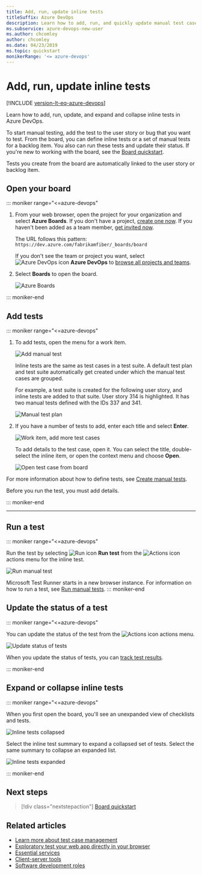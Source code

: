 ```yaml
---
title: Add, run, update inline tests
titleSuffix: Azure DevOps
description: Learn how to add, run, and quickly update manual test cases
ms.subservice: azure-devops-new-user
ms.author: chcomley
author: chcomley
ms.date: 04/23/2019
ms.topic: quickstart
monikerRange: '<= azure-devops'
---
```


# Add, run, update inline tests

[!INCLUDE [version-lt-eq-azure-devops](../includes/version-lt-eq-azure-devops.md)]

Learn how to add, run, update, and expand and collapse inline tests in Azure DevOps.

To start manual testing, add the test to the user story or bug that you want to test. From the board, you can define inline tests or a set of manual tests for a backlog item. You also can run these tests and update their status. If you're new to working with the board, see the [Board quickstart](../boards/boards/kanban-quickstart.md).

Tests you create from the board are automatically linked to the user story or backlog item.  

## Open your board

::: moniker range="<=azure-devops"

1. From your web browser, open the project for your organization and select **Azure Boards**. If you don't have a project, [create one now](../organizations/projects/create-project.md). If you haven't been added as a team member, [get invited now](../organizations/security/add-users-team-project.md).

	The URL follows this pattern: ```https://dev.azure.com/fabrikamfiber/_boards/board```  

	If you don't see the team or project you want, select ![Azure DevOps icon](../media/icons/project-icon.png) **Azure DevOps** to [browse all projects and teams](../project/navigation/work-across-projects.md).  

2. Select **Boards** to open the board.

   ![Azure Boards](media/azure-devops-boards-board.png)

::: moniker-end

## Add tests

::: moniker range="<=azure-devops"

1. To add tests, open the menu for a work item.

   ![Add manual test](media/add-manual-test.png)

   Inline tests are the same as test cases in a test suite. A default test plan and test suite automatically get created under which the manual test cases are grouped.  

	For example, a test suite is created for the following user story, and inline tests are added to that suite. User story 314 is highlighted. It has two manual tests defined with the IDs 337 and 341.  

   ![Manual test plan](media/manual-test-plan.png)

2. If you have a number of tests to add, enter each title and select **Enter**.

   ![Work item, add more test cases](media/work-item-add-more-test-cases.png)

	To add details to the test case, open it. You can select the title, double-select the inline item, or open the context menu and choose **Open**.

   ![Open test case from board](media/open-test-case-form-from-kanban-board.png)

For more information about how to define tests, see [Create manual tests](../test/create-test-cases.md).

Before you run the test, you must add details.

::: moniker-end

---

## Run a test

::: moniker range="<=azure-devops"

Run the test by selecting ![Run icon](../boards/media/icons/run_query.png) **Run test** from the ![Actions icon](../boards/media/icons/actions-icon.png) actions menu for the inline test.

![Run manual test](media/run-manual-test.png)

Microsoft Test Runner starts in a new browser instance. For information on how to run a test, see [Run manual tests](../test/run-manual-tests.md).
::: moniker-end

## Update the status of a test

::: moniker range="<=azure-devops"

You can update the status of the test from the ![Actions icon](../boards/media/icons/actions-icon.png) actions menu.

![Update status of tests](media/test-update-status.png)

When you update the status of tests, you can [track test results](../test/track-test-status.md).

::: moniker-end

## Expand or collapse inline tests

::: moniker range="<=azure-devops"

When you first open the board, you'll see an unexpanded view of checklists and tests.

   ![Inline tests collapsed](media/azure-devops-boards-board.png)

Select the inline test summary to expand a collapsed set of tests. Select the same summary to collapse an expanded list.

![Inline tests expanded](media/test-expanded-test-list.png)

::: moniker-end

## Next steps
  
> [!div class="nextstepaction"]
> [Board quickstart](../boards/boards/kanban-quickstart.md)

## Related articles
- [Learn more about test case management](../test/create-test-cases.md)
- [Exploratory test your web app directly in your browser](../test/perform-exploratory-tests.md)
- [Essential services](services.md)
- [Client-server tools](tools.md)
- [Software development roles](roles.md)
